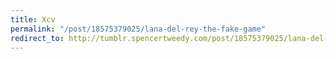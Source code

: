 ```yaml
---
title: Xcv
permalink: "/post/18575379025/lana-del-rey-the-fake-game"
redirect_to: http://tumblr.spencertweedy.com/post/18575379025/lana-del-rey-the-fake-game
---
```



